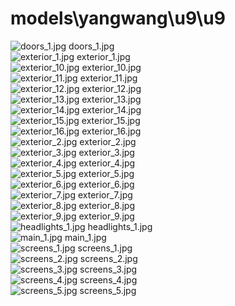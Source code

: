 <h1>models\yangwang\u9\u9</h1>
<div class="container text-center">
<div class="row">
<div class="col col-lg-2 col-6">
<img src="https://media.evkx.net/multimedia/models/yangwang/u9/u9/doors_1_xst.jpg" class="img-thumbnail" alt="doors_1.jpg">
doors_1.jpg
</div>
<div class="col col-lg-2 col-6">
<img src="https://media.evkx.net/multimedia/models/yangwang/u9/u9/exterior_1_xst.jpg" class="img-thumbnail" alt="exterior_1.jpg">
exterior_1.jpg
</div>
<div class="col col-lg-2 col-6">
<img src="https://media.evkx.net/multimedia/models/yangwang/u9/u9/exterior_10_xst.jpg" class="img-thumbnail" alt="exterior_10.jpg">
exterior_10.jpg
</div>
<div class="col col-lg-2 col-6">
<img src="https://media.evkx.net/multimedia/models/yangwang/u9/u9/exterior_11_xst.jpg" class="img-thumbnail" alt="exterior_11.jpg">
exterior_11.jpg
</div>
<div class="col col-lg-2 col-6">
<img src="https://media.evkx.net/multimedia/models/yangwang/u9/u9/exterior_12_xst.jpg" class="img-thumbnail" alt="exterior_12.jpg">
exterior_12.jpg
</div>
<div class="col col-lg-2 col-6">
<img src="https://media.evkx.net/multimedia/models/yangwang/u9/u9/exterior_13_xst.jpg" class="img-thumbnail" alt="exterior_13.jpg">
exterior_13.jpg
</div>
<div class="col col-lg-2 col-6">
<img src="https://media.evkx.net/multimedia/models/yangwang/u9/u9/exterior_14_xst.jpg" class="img-thumbnail" alt="exterior_14.jpg">
exterior_14.jpg
</div>
<div class="col col-lg-2 col-6">
<img src="https://media.evkx.net/multimedia/models/yangwang/u9/u9/exterior_15_xst.jpg" class="img-thumbnail" alt="exterior_15.jpg">
exterior_15.jpg
</div>
<div class="col col-lg-2 col-6">
<img src="https://media.evkx.net/multimedia/models/yangwang/u9/u9/exterior_16_xst.jpg" class="img-thumbnail" alt="exterior_16.jpg">
exterior_16.jpg
</div>
<div class="col col-lg-2 col-6">
<img src="https://media.evkx.net/multimedia/models/yangwang/u9/u9/exterior_2_xst.jpg" class="img-thumbnail" alt="exterior_2.jpg">
exterior_2.jpg
</div>
<div class="col col-lg-2 col-6">
<img src="https://media.evkx.net/multimedia/models/yangwang/u9/u9/exterior_3_xst.jpg" class="img-thumbnail" alt="exterior_3.jpg">
exterior_3.jpg
</div>
<div class="col col-lg-2 col-6">
<img src="https://media.evkx.net/multimedia/models/yangwang/u9/u9/exterior_4_xst.jpg" class="img-thumbnail" alt="exterior_4.jpg">
exterior_4.jpg
</div>
<div class="col col-lg-2 col-6">
<img src="https://media.evkx.net/multimedia/models/yangwang/u9/u9/exterior_5_xst.jpg" class="img-thumbnail" alt="exterior_5.jpg">
exterior_5.jpg
</div>
<div class="col col-lg-2 col-6">
<img src="https://media.evkx.net/multimedia/models/yangwang/u9/u9/exterior_6_xst.jpg" class="img-thumbnail" alt="exterior_6.jpg">
exterior_6.jpg
</div>
<div class="col col-lg-2 col-6">
<img src="https://media.evkx.net/multimedia/models/yangwang/u9/u9/exterior_7_xst.jpg" class="img-thumbnail" alt="exterior_7.jpg">
exterior_7.jpg
</div>
<div class="col col-lg-2 col-6">
<img src="https://media.evkx.net/multimedia/models/yangwang/u9/u9/exterior_8_xst.jpg" class="img-thumbnail" alt="exterior_8.jpg">
exterior_8.jpg
</div>
<div class="col col-lg-2 col-6">
<img src="https://media.evkx.net/multimedia/models/yangwang/u9/u9/exterior_9_xst.jpg" class="img-thumbnail" alt="exterior_9.jpg">
exterior_9.jpg
</div>
<div class="col col-lg-2 col-6">
<img src="https://media.evkx.net/multimedia/models/yangwang/u9/u9/headlights_1_xst.jpg" class="img-thumbnail" alt="headlights_1.jpg">
headlights_1.jpg
</div>
<div class="col col-lg-2 col-6">
<img src="https://media.evkx.net/multimedia/models/yangwang/u9/u9/main_1_xst.jpg" class="img-thumbnail" alt="main_1.jpg">
main_1.jpg
</div>
<div class="col col-lg-2 col-6">
<img src="https://media.evkx.net/multimedia/models/yangwang/u9/u9/screens_1_xst.jpg" class="img-thumbnail" alt="screens_1.jpg">
screens_1.jpg
</div>
<div class="col col-lg-2 col-6">
<img src="https://media.evkx.net/multimedia/models/yangwang/u9/u9/screens_2_xst.jpg" class="img-thumbnail" alt="screens_2.jpg">
screens_2.jpg
</div>
<div class="col col-lg-2 col-6">
<img src="https://media.evkx.net/multimedia/models/yangwang/u9/u9/screens_3_xst.jpg" class="img-thumbnail" alt="screens_3.jpg">
screens_3.jpg
</div>
<div class="col col-lg-2 col-6">
<img src="https://media.evkx.net/multimedia/models/yangwang/u9/u9/screens_4_xst.jpg" class="img-thumbnail" alt="screens_4.jpg">
screens_4.jpg
</div>
<div class="col col-lg-2 col-6">
<img src="https://media.evkx.net/multimedia/models/yangwang/u9/u9/screens_5_xst.jpg" class="img-thumbnail" alt="screens_5.jpg">
screens_5.jpg
</div>
</div>
</div>
